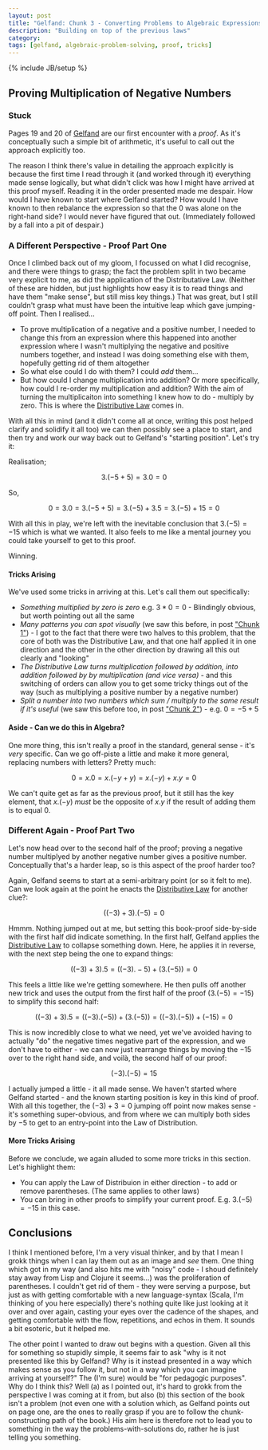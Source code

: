 ```yaml
---
layout: post
title: "Gelfand: Chunk 3 - Converting Problems to Algebraic Expressions"
description: "Building on top of the previous laws"
category: 
tags: [gelfand, algebraic-problem-solving, proof, tricks]
---
```

{% include JB/setup %}

## Proving Multiplication of Negative Numbers

### Stuck

Pages 19 and 20 of [Gelfand](https://www.goodreads.com/book/show/20328259-algebra) are our first encounter with a _proof_.  As it's conceptually such a simple bit of arithmetic, it's useful to call out the approach explicitly too.

The reason I think there's value in detailing the approach explicitly is because the first time I read through it (and worked through it) everything made sense logically, but what didn't click was how I might have arrived at this proof myself.  Reading it in the order presented made me despair.  How would I have known to start where Gelfand started? How would I have known to then rebalance the expression so that the $0$ was alone on the right-hand side? I would never have figured that out.  (Immediately followed by a fall into a pit of despair.)

### A Different Perspective - Proof Part One

Once I climbed back out of my gloom, I focussed on what I did recognise, and there were things to grasp; the fact the problem split in two became very explicit to me, as did the application of the Distributative Law.  (Neither of these are hidden, but just highlights how easy it is to read things and have them "make sense", but still miss key things.)  That was great, but I still couldn't grasp what must have been the intuitive leap which gave jumping-off point.  Then I realised...

* To prove multiplication of a negative and a positive number, I needed to change this from an expression where this happened into another expression where I wasn't multiplying the negative and positive numbers together, and instead I was doing something else with them, hopefully getting rid of them altogether
* So what else could I do with them? I could _add_ them...
* But how could I change multiplication into addition? Or more specifically, how could I re-order my multiplication and addition?  With the aim of turning the multiplicaiton into something I knew how to do - multiply by zero. This is where the [Distributive Law](https://andrewharmellaw.github.io/2016/11/23/gelfands-algebra-chunk-2-commutative-associative-and-distributive-laws) comes in.

With all this in mind (and it didn't come all at once, writing this post helped clarify and solidify it all too) we can then possibly see a place to start, and then try and work our way back out to Gelfand's "starting position".  Let's try it:

Realisation; 

$$ 3.(-5 + 5) = 3.0 = 0 $$

So, 

$$ 0 = 3.0 = 3.(-5 + 5) = 3.(-5) + 3.5 = 3.(-5) + 15 = 0 $$ 

With all this in play, we're left with the inevitable conclusion that $3.(-5) = -15$ which is what we wanted.  It also feels to me like a mental journey you could take yourself to get to this proof. 

Winning.

#### Tricks Arising

We've used some tricks in arriving at this. Let's call them out specifically:

* _Something multiplied by zero is zero_ e.g. $3 * 0 = 0$ - Blindingly obvious, but worth pointing out all the same
* _Many patterns you can spot visually_ (we saw this before, in post ["Chunk 1"](https://andrewharmellaw.github.io/algebra/2016/11/16/gelfands-algebra-chunk-1-fundamentals)) - I got to the fact that there were two halves to this problem, that the core of both was the Distributive Law, and that one half applied it in one direction and the other in the other direction by drawing all this out clearly and "looking"
* _The Distributive Law turns multiplication followed by addition, into addition followed by by multiplication (and vice versa)_ - and this switching of orders can allow you to get some tricky things out of the way (such as multiplying a positive number by a negative number)
* _Split a number into two numbers which sum / multiply to the same result if it's useful_ (we saw this before too, in post ["Chunk 2"](https://andrewharmellaw.github.io/2016/11/23/gelfands-algebra-chunk-2-commutative-associative-and-distributive-laws)) - e.g. $0 = -5 + 5$


#### Aside - Can we do this in Algebra?
One more thing, this isn't really a proof in the standard, general sense - it's _very_ specific.  Can we go off-piste a little and make it more general, replacing numbers with letters? Pretty much:

$$ 0 = x.0 = x.(-y + y) = x.(-y) + x.y = 0 $$

We can't quite get as far as the previous proof, but it still has the key element, that $x.(-y)$ _must_ be the opposite of $x.y$ if the result of adding them is to equal $0$.

### Different Again - Proof Part Two

Let's now head over to the second half of the proof; proving a negative number multiplyed by another negative number gives a positive number.  Conceptually that's a harder leap, so is this aspect of the proof harder too?

Again, Gelfand seems to start at a semi-arbitrary point (or so it felt to me).  Can we look again at the point he enacts the [Distributive Law](https://andrewharmellaw.github.io/2016/11/23/gelfands-algebra-chunk-2-commutative-associative-and-distributive-laws) for another clue?:

$$ ((-3) + 3) . (-5) = 0 $$

Hmmm.  Nothing jumped out at me, but setting this book-proof side-by-side with the first half did indicate something.  In the first half, Gelfand applies the [Distributive Law](https://andrewharmellaw.github.io/2016/11/23/gelfands-algebra-chunk-2-commutative-associative-and-distributive-laws) to collapse something down. Here, he applies it in reverse, with the next step being the one to expand things:

$$ ((-3) + 3) . 5 = ((-3) . -5) + (3 . (-5)) = 0 $$

This feels a little like we're getting somewhere. He then pulls off another new trick and uses the output from the first half of the proof ($3 . (-5) = -15$) to simplify this second half:

$$ ((-3) + 3) . 5 = ((-3) . (-5)) + (3 . (-5)) = ((-3) . (-5)) + (-15) = 0 $$

This is now incredibly close to what we need, yet we've avoided having to actually "do" the negative times negative part of the expression, and we don't have to either - we can now just rearrange things by moving the $-15$ over to the right hand side, and voilà, the second half of our proof:

$$ (-3) . (-5) = 15 $$

I actually jumped a little - it all made sense. We haven't started where Gelfand started - and the known starting position is key in this kind of proof.  With all this together, the $(-3) + 3 = 0$ jumping off point now makes sense - it's something super-obvious, and from where we can multiply both sides by $-5$ to get to an entry-point into the Law of Distribution. 

#### More Tricks Arising

Before we conclude, we again alluded to some more tricks in this section. Let's highlight them:

* You can apply the Law of Distribuion in either direction - to add or remove parentheses. (The same applies to other laws)
* You can bring in other proofs to simplify your current proof. E.g. $3 . (-5) = -15$ in this case.

## Conclusions
I think I mentioned before, I'm a very visual thinker, and by that I mean I grokk things when I can lay them out as an image and _see_ them.  One thing which got in my way (and also hits me with "noisy" code - I shoud definitely stay away from Lisp and Clojure it seems...) was the proliferation of parentheses.  I couldn't get rid of them - they were serving a purpose, but just as with getting comfortable with a new language-syntax (Scala, I'm thinking of you here especially) there's nothing quite like just looking at it over and over again, casting your eyes over the cadence of the shapes, and getting comfortable with the flow, repetitions, and echos in them.  It sounds a bit esoteric, but it helped me. 

The other point I wanted to draw out begins with a question. Given all this for something so stupidly simple, it seems fair to ask "why is it not presented like this by Gelfand? Why is it instead presented in a way which makes sense as you follow it, but not in a way which you can imagine arriving at yourself?" The (I'm sure) would be "for pedagogic purposes".  Why do I think this? Well (a) as I pointed out, it's hard to grokk from the perspective I was coming at it from, but also (b) this section of the book isn't a problem (not even one with a solution which, as Gelfand points out on page one, are the ones to really grasp if you are to follow the chunk-constructing path of the book.)  His aim here is therefore not to lead you to something in the way the problems-with-solutions do, rather he is just telling you something.

